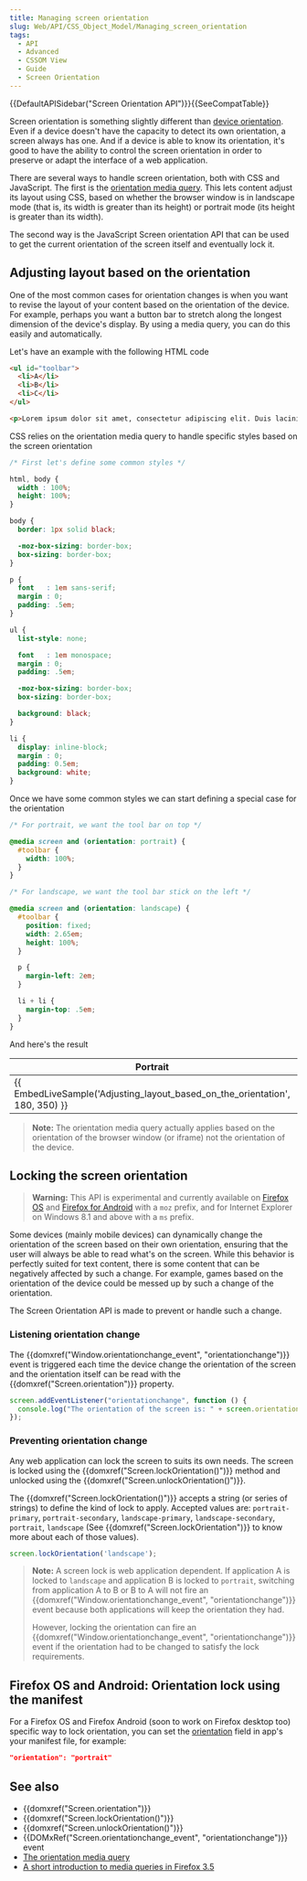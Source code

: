 ```yaml
---
title: Managing screen orientation
slug: Web/API/CSS_Object_Model/Managing_screen_orientation
tags:
  - API
  - Advanced
  - CSSOM View
  - Guide
  - Screen Orientation
---
```

{{DefaultAPISidebar("Screen Orientation API")}}{{SeeCompatTable}}

Screen orientation is something slightly different than [device orientation](/en-US/docs/Web/API/Detecting_device_orientation). Even if a device doesn't have the capacity to detect its own orientation, a screen always has one. And if a device is able to know its orientation, it's good to have the ability to control the screen orientation in order to preserve or adapt the interface of a web application.

There are several ways to handle screen orientation, both with CSS and JavaScript. The first is the [orientation media query](/en-US/docs/Web/CSS/Media_Queries/Using_media_queries#orientation). This lets content adjust its layout using CSS, based on whether the browser window is in landscape mode (that is, its width is greater than its height) or portrait mode (its height is greater than its width).

The second way is the JavaScript Screen orientation API that can be used to get the current orientation of the screen itself and eventually lock it.

## Adjusting layout based on the orientation

One of the most common cases for orientation changes is when you want to revise the layout of your content based on the orientation of the device. For example, perhaps you want a button bar to stretch along the longest dimension of the device's display. By using a media query, you can do this easily and automatically.

Let's have an example with the following HTML code

```html
<ul id="toolbar">
  <li>A</li>
  <li>B</li>
  <li>C</li>
</ul>

<p>Lorem ipsum dolor sit amet, consectetur adipiscing elit. Duis lacinia nisi nec sem viverra vitae fringilla nulla ultricies. In ac est dolor, quis tincidunt leo. Cras commodo quam non tortor consectetur eget rutrum dolor ultricies. Ut interdum tristique dapibus. Nullam quis malesuada est.</p>
```

CSS relies on the orientation media query to handle specific styles based on the screen orientation

```css
/* First let's define some common styles */

html, body {
  width : 100%;
  height: 100%;
}

body {
  border: 1px solid black;

  -moz-box-sizing: border-box;
  box-sizing: border-box;
}

p {
  font   : 1em sans-serif;
  margin : 0;
  padding: .5em;
}

ul {
  list-style: none;

  font   : 1em monospace;
  margin : 0;
  padding: .5em;

  -moz-box-sizing: border-box;
  box-sizing: border-box;

  background: black;
}

li {
  display: inline-block;
  margin : 0;
  padding: 0.5em;
  background: white;
}
```

Once we have some common styles we can start defining a special case for the orientation

```css
/* For portrait, we want the tool bar on top */

@media screen and (orientation: portrait) {
  #toolbar {
    width: 100%;
  }
}

/* For landscape, we want the tool bar stick on the left */

@media screen and (orientation: landscape) {
  #toolbar {
    position: fixed;
    width: 2.65em;
    height: 100%;
  }

  p {
    margin-left: 2em;
  }

  li + li {
    margin-top: .5em;
  }
}
```

And here's the result

<table class="no-markdown">
  <thead>
    <tr>
      <th scope="col">Portrait</th>
      <th scope="col">Landscape</th>
    </tr>
  </thead>
  <tbody>
    <tr>
      <td>
        <div>
          {{ EmbedLiveSample('Adjusting_layout_based_on_the_orientation', 180, 350) }}
        </div>
      </td>
      <td>
        <div>
          {{ EmbedLiveSample('Adjusting_layout_based_on_the_orientation', 350, 180) }}
        </div>
      </td>
    </tr>
  </tbody>
</table>

> **Note:** The orientation media query actually applies based on the orientation of the browser window (or iframe) not the orientation of the device.

## Locking the screen orientation

> **Warning:** This API is experimental and currently available on [Firefox OS](/en-US/docs/Mozilla/Firefox_OS) and [Firefox for Android](/en-US/docs/Mozilla/Firefox_for_Android) with a `moz` prefix, and for Internet Explorer on Windows 8.1 and above  with a `ms` prefix.

Some devices (mainly mobile devices) can dynamically change the orientation of the screen based on their own orientation, ensuring that the user will always be able to read what's on the screen. While this behavior is perfectly suited for text content, there is some content that can be negatively affected by such a change. For example, games based on the orientation of the device could be messed up by such a change of the orientation.

The Screen Orientation API is made to prevent or handle such a change.

### Listening orientation change

The {{domxref("Window.orientationchange_event", "orientationchange")}} event is triggered each time the device change the orientation of the screen and the orientation itself can be read with the {{domxref("Screen.orientation")}} property.

```js
screen.addEventListener("orientationchange", function () {
  console.log("The orientation of the screen is: " + screen.orientation);
});
```

### Preventing orientation change

Any web application can lock the screen to suits its own needs. The screen is locked using the {{domxref("Screen.lockOrientation()")}} method and unlocked using the {{domxref("Screen.unlockOrientation()")}}.

The {{domxref("Screen.lockOrientation()")}} accepts a string (or series of strings) to define the kind of lock to apply. Accepted values are: `portrait-primary`, `portrait-secondary`, `landscape-primary`, `landscape-secondary`, `portrait`, `landscape` (See {{domxref("Screen.lockOrientation")}}  to know more about each of those values).

```js
screen.lockOrientation('landscape');
```

> **Note:** A screen lock is web application dependent. If application A is locked to `landscape` and application B is locked to `portrait`, switching from application A to B or B to A will not fire an {{domxref("Window.orientationchange_event", "orientationchange")}} event because both applications will keep the orientation they had.
>
> However, locking the orientation can fire an {{domxref("Window.orientationchange_event", "orientationchange")}} event if the orientation had to be changed to satisfy the lock requirements.

## Firefox OS and Android: Orientation lock using the manifest

For a Firefox OS and Firefox Android (soon to work on Firefox desktop too) specific way to lock orientation, you can set the [orientation](/en-US/docs/Web/Apps/Build/Manifest#orientation) field in app's your manifest file, for example:

```json
"orientation": "portrait"
```

## See also

- {{domxref("Screen.orientation")}}
- {{domxref("Screen.lockOrientation()")}}
- {{domxref("Screen.unlockOrientation()")}}
- {{DOMxRef("Screen.orientationchange_event", "orientationchange")}} event
- [The orientation media query](/en-US/docs/Web/CSS/Media_Queries/Using_media_queries#orientation)
- [A short introduction to media queries in Firefox 3.5](http://hacks.mozilla.org/2009/06/media-queries/)
